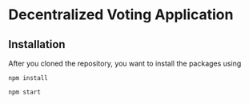 # Decentralized Voting Application

## Installation

After you cloned the repository, you want to install the packages using

```shell
npm install
```


```shell
npm start
```
